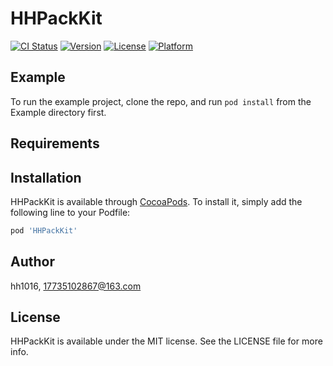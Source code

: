# HHPackKit

[![CI Status](https://img.shields.io/travis/hh1016/HHPackKit.svg?style=flat)](https://travis-ci.org/hh1016/HHPackKit)
[![Version](https://img.shields.io/cocoapods/v/HHPackKit.svg?style=flat)](https://cocoapods.org/pods/HHPackKit)
[![License](https://img.shields.io/cocoapods/l/HHPackKit.svg?style=flat)](https://cocoapods.org/pods/HHPackKit)
[![Platform](https://img.shields.io/cocoapods/p/HHPackKit.svg?style=flat)](https://cocoapods.org/pods/HHPackKit)

## Example

To run the example project, clone the repo, and run `pod install` from the Example directory first.

## Requirements

## Installation

HHPackKit is available through [CocoaPods](https://cocoapods.org). To install
it, simply add the following line to your Podfile:

```ruby
pod 'HHPackKit'
```

## Author

hh1016, 17735102867@163.com

## License

HHPackKit is available under the MIT license. See the LICENSE file for more info.
